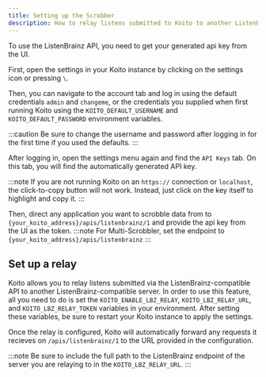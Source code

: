 ```yaml
---
title: Setting up the Scrobber
description: How to relay listens submitted to Koito to another ListenBrainz compatible server.
---
```


To use the ListenBrainz API, you need to get your generated api key from the UI.

First, open the settings in your Koito instance by clicking on the settings icon or pressing `\`.

Then, you can navigate to the account tab and log in using the default credentials `admin` and `changeme`, or
the credentials you supplied when first running Koito using the `KOITO_DEFAULT_USERNAME` and `KOITO_DEFAULT_PASSWORD` environment variables.

:::caution
Be sure to change the username and password after logging in for the first time if you used the defaults.
:::

After logging in, open the settings menu again and find the `API Keys` tab. On this tab, you will find the automatically generated API key.

:::note
If you are not running Koito on an `https://` connection or `localhost`,  the click-to-copy button will not work. Instead, just click on the key itself to highlight and copy it.
:::

Then, direct any application you want to scrobble data from to `{your_koito_address}/apis/listenbrainz/1` and provide the api key from the UI as the token.
:::note
For Multi-Scrobbler, set the endpoint to `{your_koito_address}/apis/listenbrainz`
:::

## Set up a relay

Koito allows you to relay listens submitted via the ListenBrainz-compatible API to another ListenBrainz-compatible server.
In order to use this feature, all you need to do is set the `KOITO_ENABLE_LBZ_RELAY`, `KOITO_LBZ_RELAY_URL`, and `KOITO_LBZ_RELAY_TOKEN` variables in your environment.
After setting these variables, be sure to restart your Koito instance to apply the settings.

Once the relay is configured, Koito will automatically forward any requests it recieves on `/apis/listenbrainz/1` to the URL provided in the configuration.

:::note
Be sure to include the full path to the ListenBrainz endpoint of the server you are relaying to in the `KOITO_LBZ_RELAY_URL`.
:::
